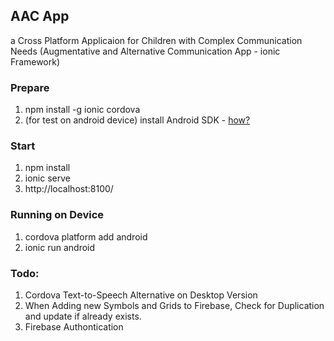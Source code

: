 ## AAC App
 a Cross Platform Applicaion for Children with Complex Communication Needs
 (Augmentative and Alternative Communication App - ionic Framework)

### Prepare
1. npm install -g ionic cordova
2. (for test on android device) install Android SDK - [how?](http://tutorialforlinux.com/2016/03/27/how-to-install-android-sdk-tools-on-ubuntu-16-04-xenial-32-64bit/)

### Start
1. npm install
2. ionic serve
3. http://localhost:8100/

### Running on Device
1. cordova platform add android
2. ionic run android


### Todo:
1. Cordova Text-to-Speech Alternative on Desktop Version
2. When Adding new Symbols and Grids to Firebase, Check for Duplication and update if already exists.
3. Firebase Authontication